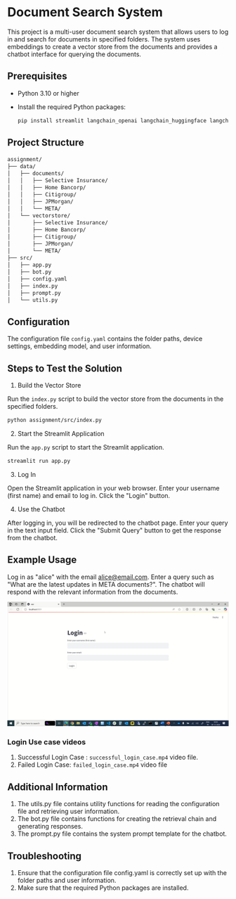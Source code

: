 # Document Search System

This project is a multi-user document search system that allows users to log in and search for documents in specified folders. The system uses embeddings to create a vector store from the documents and provides a chatbot interface for querying the documents.

## Prerequisites

- Python 3.10 or higher
- Install the required Python packages:

  ```sh
  pip install streamlit langchain_openai langchain_huggingface langchain_chroma pyyaml

## Project Structure

```text
assignment/
├── data/
│   ├── documents/
│   │   ├── Selective Insurance/
│   │   ├── Home Bancorp/
│   │   ├── Citigroup/
│   │   ├── JPMorgan/
│   │   └── META/
│   └── vectorstore/
│       ├── Selective Insurance/
│       ├── Home Bancorp/
│       ├── Citigroup/
│       ├── JPMorgan/
│       └── META/
├── src/
│   ├── app.py
│   ├── bot.py
│   ├── config.yaml
│   ├── index.py
│   ├── prompt.py
│   └── utils.py
```

## Configuration

The configuration file `config.yaml` contains the folder paths, device settings, embedding model, and user information.

## Steps to Test the Solution

1. Build the Vector Store
   
Run the `index.py` script to build the vector store from the documents in the specified folders.

```bash
python assignment/src/index.py
```

2. Start the Streamlit Application
   
Run the `app.py` script to start the Streamlit application.

```bash
streamlit run app.py
```

3. Log In
   
Open the Streamlit application in your web browser.
Enter your username (first name) and email to log in.
Click the "Login" button.

4. Use the Chatbot
   
After logging in, you will be redirected to the chatbot page.
Enter your query in the text input field.
Click the "Submit Query" button to get the response from the chatbot.

## Example Usage

Log in as "alice" with the email <alice@email.com>.
Enter a query such as "What are the latest updates in META documents?".
The chatbot will respond with the relevant information from the documents.

![alt text](image.png)

### Login Use case videos
1. Successful Login Case :  `successful_login_case.mp4` video file.
2. Failed Login Case: `failed_login_case.mp4` video file


## Additional Information

1. The utils.py file contains utility functions for reading the configuration file and retrieving user information.
2. The bot.py file contains functions for creating the retrieval chain and generating responses.
3. The prompt.py file contains the system prompt template for the chatbot.

## Troubleshooting

1. Ensure that the configuration file config.yaml is correctly set up with the folder paths and user information.
2. Make sure that the required Python packages are installed.
   